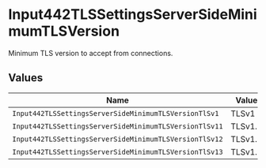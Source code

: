 # Input442TLSSettingsServerSideMinimumTLSVersion

Minimum TLS version to accept from connections.


## Values

| Name                                                   | Value                                                  |
| ------------------------------------------------------ | ------------------------------------------------------ |
| `Input442TLSSettingsServerSideMinimumTLSVersionTlSv1`  | TLSv1                                                  |
| `Input442TLSSettingsServerSideMinimumTLSVersionTlSv11` | TLSv1.1                                                |
| `Input442TLSSettingsServerSideMinimumTLSVersionTlSv12` | TLSv1.2                                                |
| `Input442TLSSettingsServerSideMinimumTLSVersionTlSv13` | TLSv1.3                                                |